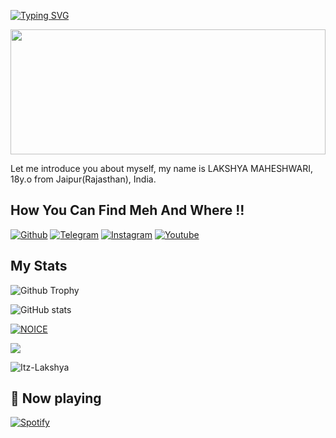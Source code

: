 [![Typing SVG](https://readme-typing-svg.herokuapp.com/?lines=WELCOME+TO+LAKSHYA's+GITHUB+PROFILE)](https://github.com/Itz-Lakshya)

<div align="center">
<img src="https://rishavanand.github.io/static/images/greetings.gif" align="center" style="width: 100%; height:200px" />
</div>  

Let me introduce you about myself, my name is LAKSHYA MAHESHWARI, 18y.o from Jaipur(Rajasthan), India.

## How You Can Find Meh And Where !!

[![Github](https://img.shields.io/badge/-Github-000000?style=for-the-badge&logo=Github&logoColor=white)](https://github.com/Itz-Lakshya)
[![Telegram](https://img.shields.io/badge/Telegram-2CA5E0?style=for-the-badge&logo=telegram&logoColor=white)](https://telegram.me/CallmeLakshya)
[![Instagram](https://img.shields.io/badge/Instagram-FF1493?style=for-the-badge&logo=instagram&logoColor=white)](https://instagram.com/itz_.mickey)
[![Youtube](https://img.shields.io/badge/Youtube-FF0000?style=for-the-badge&logo=youtube&logoColor=white)](https://youtube.com/@LakshyaisLive)


## My Stats
![Github Trophy](https://github-profile-trophy.vercel.app/?username=NomoreLakshya)

![ GitHub stats](https://github-readme-stats.vercel.app/api?username=Itz-Lakshya&show_icons=true&theme=tokyonight)

[![NOICE](https://github-readme-stats.vercel.app/api/top-langs/?username=Itz-Lakshya&layout=compact&theme=midnight-purple&hide=Css)](https://github.com/Itz-Lakshya)

![](https://visitor-badge.laobi.icu/badge?page_id=Itz-Lakshya)


<p><img align="center" src="https://github-readme-streak-stats.herokuapp.com/?user=Itz-Lakshya&" alt="Itz-Lakshya" /></p>

## 🎵 Now playing

[![Spotify](https://spotify-readme-3s61yj059-xditya.vercel.app/api/spotify)](https://open.spotify.com/user/on84l0syf9y9m2m84unz4h8uq)
